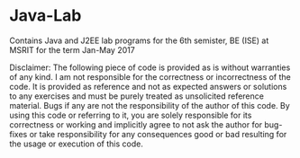 # Java-Lab
Contains Java and J2EE lab programs for the 6th semister, BE (ISE) at MSRIT for the term Jan-May 2017


Disclaimer: The following piece of code is provided as is without warranties of any kind. I am not responsible for the correctness or incorrectness of the code. It is provided as reference and not as expected answers or solutions to any exercises and must be purely treated as unsolicited reference material. Bugs if any are not the responsibility of the author of this code. By using this code or referring to it, you are solely responsible for its correctness or working and implicitly agree to not ask the author for bug-fixes or take responsibility for any consequences good or bad resulting for the usage or execution of this code.
